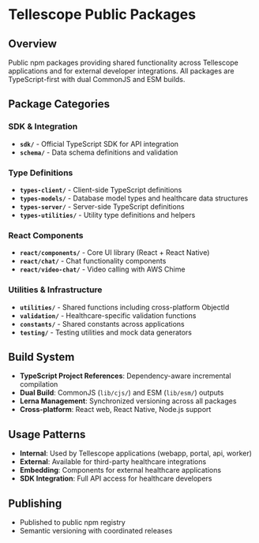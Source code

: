 # Tellescope Public Packages

## Overview
Public npm packages providing shared functionality across Tellescope applications and for external developer integrations. All packages are TypeScript-first with dual CommonJS and ESM builds.

## Package Categories

### SDK & Integration
- **`sdk/`** - Official TypeScript SDK for API integration
- **`schema/`** - Data schema definitions and validation

### Type Definitions
- **`types-client/`** - Client-side TypeScript definitions
- **`types-models/`** - Database model types and healthcare data structures
- **`types-server/`** - Server-side TypeScript definitions
- **`types-utilities/`** - Utility type definitions and helpers

### React Components
- **`react/components/`** - Core UI library (React + React Native)
- **`react/chat/`** - Chat functionality components
- **`react/video-chat/`** - Video calling with AWS Chime

### Utilities & Infrastructure
- **`utilities/`** - Shared functions including cross-platform ObjectId
- **`validation/`** - Healthcare-specific validation functions
- **`constants/`** - Shared constants across applications
- **`testing/`** - Testing utilities and mock data generators

## Build System
- **TypeScript Project References**: Dependency-aware incremental compilation
- **Dual Build**: CommonJS (`lib/cjs/`) and ESM (`lib/esm/`) outputs  
- **Lerna Management**: Synchronized versioning across all packages
- **Cross-platform**: React web, React Native, Node.js support

## Usage Patterns
- **Internal**: Used by Tellescope applications (webapp, portal, api, worker)
- **External**: Available for third-party healthcare integrations
- **Embedding**: Components for external healthcare applications
- **SDK Integration**: Full API access for healthcare developers

## Publishing
- Published to public npm registry
- Semantic versioning with coordinated releases